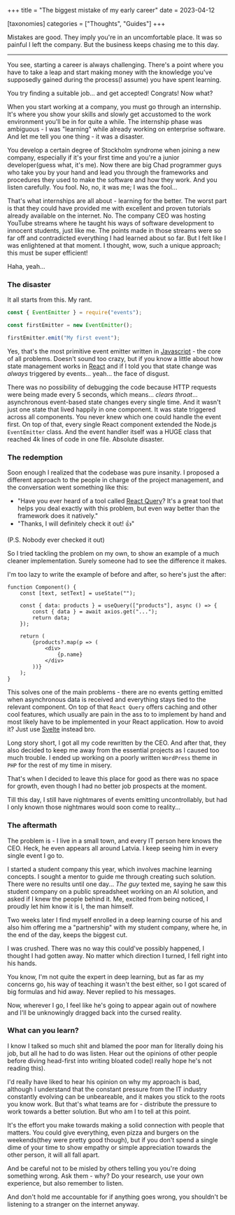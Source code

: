 +++
title = "The biggest mistake of my early career"
date = 2023-04-12

[taxonomies]
categories = ["Thoughts", "Guides"]
+++

Mistakes are good. They imply you're in an uncomfortable place. It was so painful I left the company. But the business keeps chasing me to this day.

<!-- more -->

---

You see, starting a career is always challenging. There's a point where you have to take a leap and start making money with the knowledge you've supposedly gained during the process(I assume) you have spent learning.

You try finding a suitable job... and get accepted! Congrats! Now what?

When you start working at a company, you must go through an internship. It's where you show your skills and slowly get accustomed to the work environment you'll be in for quite a while. The internship phase was ambiguous - I was "learning" while already working on enterprise software. And let me tell you one thing - it was a disaster.

You develop a certain degree of Stockholm syndrome when joining a new company, especially if it's your first time and you're a junior developer(guess what, it's me). Now there are big Chad programmer guys who take you by your hand and lead you through the frameworks and procedures they used to make the software and how they work. And you listen carefully. You fool. No, no, it was me; I was the fool...

That's what internships are all about - learning for the better. The worst part is that they could have provided me with excellent and proven tutorials already available on the internet. No. The company CEO was hosting YouTube streams where he taught his ways of software development to innocent students, just like me. The points made in those streams were so far off and contradicted everything I had learned about so far. But I felt like I was enlightened at that moment. I thought, wow, such a unique approach; this must be super efficient!

Haha, yeah...

### The disaster

It all starts from this. My rant.

```js
const { EventEmitter } = require("events");

const firstEmitter = new EventEmitter();

firstEmitter.emit("My first event");
```

Yes, that's the most primitive event emitter written in [Javascript](https://developer.mozilla.org/en-US/docs/Web/javascript) - the core of all problems.
Doesn't sound too crazy, but if you know a little about how state management works in [React](https://react.dev/) and if I told you that state change was _always_ triggered by events... yeah... the face of disgust.

There was no possibility of debugging the code because HTTP requests were being made every 5 seconds, which means... *clears throat*... asynchronous event-based state changes every single time. And it wasn't just one state that lived happily in one component. It was state triggered across all components. You never knew which one could handle the event first. On top of that, every single React component extended the Node.js `EventEmitter` class. And the event handler itself was a HUGE class that reached 4k lines of code in one file. Absolute disaster.

### The redemption

Soon enough I realized that the codebase was pure insanity. I proposed a different approach to the people in charge of the project management, and the conversation went something like this:

- "Have you ever heard of a tool called [React Query](https://tanstack.com/query/latest)? It's a great tool that helps you deal exactly with this problem, but even way better than the framework does it natively."
- "Thanks, I will definitely check it out! 👍"

(P.S. Nobody ever checked it out)

So I tried tackling the problem on my own, to show an example of a much cleaner implementation. Surely someone had to see the difference it makes.

I'm too lazy to write the example of before and after, so here's just the after:

```tsx
function Component() {
    const [text, setText] = useState("");

    const { data: products } = useQuery(["products"], async () => {
        const { data } = await axios.get("...");
        return data;
    });

    return (
        {products?.map(p => (
            <div>
                {p.name}
            </div>
        ))}
    );
}
```

This solves one of the main problems - there are no events getting emitted when asynchronous data is received and everything stays tied to the relevant component. On top of that `React Query` offers caching and other cool features, which usually are pain in the ass to to implement by hand and most likely have to be implemented in your React application. How to avoid it? Just use [Svelte](https://svelte.dev/) instead bro.

Long story short, I got all my code rewritten by the CEO. And after that, they also decided to keep me away from the essential projects as I caused too much trouble. I ended up working on a poorly written `WordPress` theme in `PHP` for the rest of my time in misery.

That's when I decided to leave this place for good as there was no space for growth, even though I had no better job prospects at the moment.

Till this day, I still have nightmares of events emitting uncontrollably, but had I only known those nightmares would soon come to reality...

### The aftermath

The problem is - I live in a small town, and every IT person here knows the CEO. Heck, he even appears all around Latvia. I keep seeing him in every single event I go to.

I started a student company this year, which involves machine learning concepts. I sought a mentor to guide me through creating such solution. There were no results until one day... *The guy* texted me, saying he saw this student company on a public spreadsheet working on an AI solution, and asked if I knew the people behind it. Me, excited from being noticed, I proudly let him know it is I, the man himself.

Two weeks later I find myself enrolled in a deep learning course of his and also him offering me a "partnership" with my student company, where he, in the end of the day, keeps the biggest cut.

I was crushed. There was no way this could've possibly happened, I thought I had gotten away. No matter which direction I turned, I fell right into his hands.

You know, I'm not quite the expert in deep learning, but as far as my concerns go, his way of teaching it wasn't the best either, so I got scared of big formulas and hid away. Never replied to his messages.

Now, wherever I go, I feel like he's going to appear again out of nowhere and I'll be unknowingly dragged back into the cursed reality.

### What can you learn?

I know I talked so much shit and blamed the poor man for literally doing his job, but all he had to do was listen. Hear out the opinions of other people before diving head-first into writing bloated code(I really hope he's not reading this).

I'd really have liked to hear his opinion on why my approach is bad, although I understand that the constant pressure from the IT industry constantly evolving can be unbeareable, and it makes you stick to the roots you know work. But that's what teams are for - distribute the pressure to work towards a better solution. But who am I to tell at this point.

It's the effort you make towards making a solid connection with people that matters. You could give everything, even pizza and burgers on the weekends(they were pretty good though), but if you don't spend a single dime of your time to show empathy or simple appreciation towards the other person, it will all fall apart.

And be careful not to be misled by others telling you you're doing something wrong. Ask them - why? Do your research, use your own experience, but also remember to listen.

And don't hold me accountable for if anything goes wrong, you shouldn't be listening to a stranger on the internet anyway.
